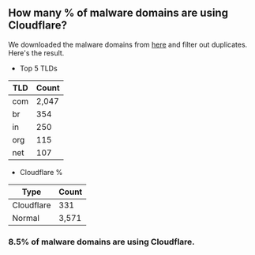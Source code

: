 ## How many % of malware domains are using Cloudflare?


We downloaded the malware domains from [here](https://urlhaus.abuse.ch) and filter out duplicates.
Here's the result.


[//]: # (start replacement)


- Top 5 TLDs

| TLD | Count |
| --- | --- |
| com | 2,047 |
| br | 354 |
| in | 250 |
| org | 115 |
| net | 107 |


- Cloudflare %

| Type | Count |
| --- | --- |
| Cloudflare | 331 |
| Normal | 3,571 |


### 8.5% of malware domains are using Cloudflare.